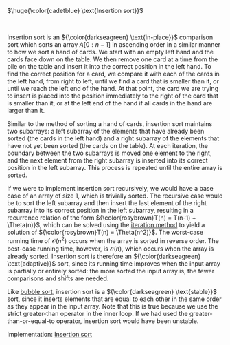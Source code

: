 $\huge{\color{cadetblue} \text{Insertion sort}}$

<br/>

Insertion sort is an ${\color{darkseagreen} \text{in-place}}$ comparison sort which sorts an array $A[0:n-1]$ in ascending order in a similar manner to how we sort a hand of cards. We start with an empty left hand and the cards face down on the table. We then remove one card at a time from the pile on the table and insert it into the correct position in the left hand. To find the correct position for a card, we compare it with each of the cards in the left hand, from right to left, until we find a card that is smaller than it, or until we reach the left end of the hand. At that point, the card we are trying to insert is placed into the position immediately to the right of the card that is smaller than it, or at the left end of the hand if all cards in the hand are larger than it.

Similar to the method of sorting a hand of cards, insertion sort maintains two subarrays: a left subarray of the elements that have already been sorted (the cards in the left hand) and a right subarray of the elements that have not yet been sorted (the cards on the table). At each iteration, the boundary between the two subarrays is moved one element to the right, and the next element from the right subarray is inserted into its correct position in the left subarray. This process is repeated until the entire array is sorted.  

If we were to implement insertion sort recursively, we would have a base case of an array of size 1, which is trivially sorted. The recursive case would be to sort the left subarray and then insert the last element of the right subarray into its correct position in the left subarray, resulting in a recurrence relation of the form ${\color{rosybrown}T(n) = T(n-1) + \Theta(n)}$, which can be solved using the [iteration method](../../theory/recurrences/iteration-method.md) to yield a solution of ${\color{rosybrown}T(n) = \Theta(n^2)}$. The worst-case running time of $\mathcal{O}(n^2)$ occurs when the array is sorted in reverse order. The best-case running time, however, is $\mathcal{O}(n)$, which occurs when the array is already sorted. Insertion sort is therefore an ${\color{darkseagreen} \text{adaptive}}$ sort, since its running time improves when the input array is partially or entirely sorted: the more sorted the input array is, the fewer comparisons and shifts are needed.

Like [bubble sort](https://github.com/pl3onasm/CLRS/tree/main/algorithms/sorting/bubble-sort/), insertion sort is a ${\color{darkseagreen} \text{stable}}$ sort, since it inserts elements that are equal to each other in the same order as they appear in the input array. Note that this is true because we use the strict greater-than operator in the inner loop. If we had used the greater-than-or-equal-to operator, insertion sort would have been unstable.

Implementation: [Insertion sort](insertionsort.c)
